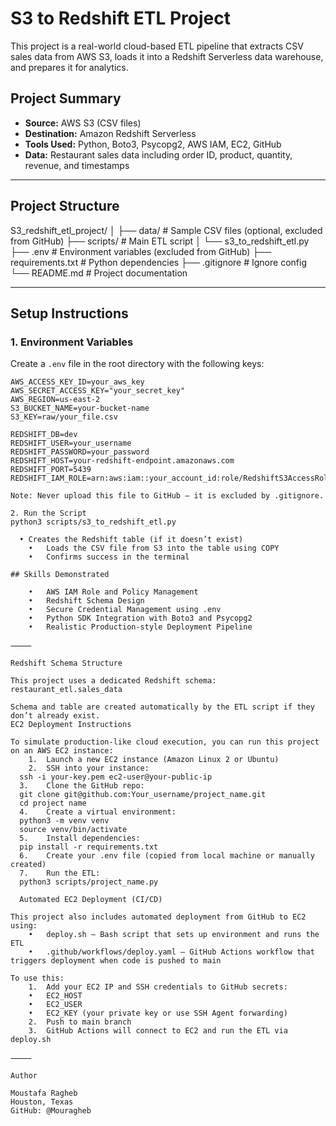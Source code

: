 # S3 to Redshift ETL Project

This project is a real-world cloud-based ETL pipeline that extracts CSV sales data from AWS S3, loads it into a Redshift Serverless data warehouse, and prepares it for analytics.

## Project Summary

- **Source:** AWS S3 (CSV files)
- **Destination:** Amazon Redshift Serverless
- **Tools Used:** Python, Boto3, Psycopg2, AWS IAM, EC2, GitHub
- **Data:** Restaurant sales data including order ID, product, quantity, revenue, and timestamps

---

## Project Structure
S3_redshift_etl_project/
│
├── data/                  # Sample CSV files (optional, excluded from GitHub)
├── scripts/               # Main ETL script
│   └── s3_to_redshift_etl.py
├── .env                   # Environment variables (excluded from GitHub)
├── requirements.txt       # Python dependencies
├── .gitignore             # Ignore config
└── README.md              # Project documentation

---

## Setup Instructions

### 1. Environment Variables

Create a `.env` file in the root directory with the following keys:

```env
AWS_ACCESS_KEY_ID=your_aws_key
AWS_SECRET_ACCESS_KEY="your_secret_key"
AWS_REGION=us-east-2
S3_BUCKET_NAME=your-bucket-name
S3_KEY=raw/your_file.csv

REDSHIFT_DB=dev
REDSHIFT_USER=your_username
REDSHIFT_PASSWORD=your_password
REDSHIFT_HOST=your-redshift-endpoint.amazonaws.com
REDSHIFT_PORT=5439
REDSHIFT_IAM_ROLE=arn:aws:iam::your_account_id:role/RedshiftS3AccessRole

Note: Never upload this file to GitHub — it is excluded by .gitignore.

2. Run the Script
python3 scripts/s3_to_redshift_etl.py

  •	Creates the Redshift table (if it doesn’t exist)
	•	Loads the CSV file from S3 into the table using COPY
	•	Confirms success in the terminal

## Skills Demonstrated

	•	AWS IAM Role and Policy Management
	•	Redshift Schema Design
	•	Secure Credential Management using .env
	•	Python SDK Integration with Boto3 and Psycopg2
	•	Realistic Production-style Deployment Pipeline

⸻

Redshift Schema Structure

This project uses a dedicated Redshift schema:
restaurant_etl.sales_data

Schema and table are created automatically by the ETL script if they don’t already exist.
EC2 Deployment Instructions

To simulate production-like cloud execution, you can run this project on an AWS EC2 instance:
	1.	Launch a new EC2 instance (Amazon Linux 2 or Ubuntu)
	2.	SSH into your instance:
  ssh -i your-key.pem ec2-user@your-public-ip
  3.	Clone the GitHub repo:
  git clone git@github.com:Your_username/project_name.git
  cd project name
  4.	Create a virtual environment:
  python3 -m venv venv
  source venv/bin/activate
  5.	Install dependencies:
  pip install -r requirements.txt
  6.	Create your .env file (copied from local machine or manually created)
  7.	Run the ETL:
  python3 scripts/project_name.py

  Automated EC2 Deployment (CI/CD)

This project also includes automated deployment from GitHub to EC2 using:
	•	deploy.sh – Bash script that sets up environment and runs the ETL
	•	.github/workflows/deploy.yaml – GitHub Actions workflow that triggers deployment when code is pushed to main

To use this:
	1.	Add your EC2 IP and SSH credentials to GitHub secrets:
	•	EC2_HOST
	•	EC2_USER
	•	EC2_KEY (your private key or use SSH Agent forwarding)
	2.	Push to main branch
	3.	GitHub Actions will connect to EC2 and run the ETL via deploy.sh

⸻

Author

Moustafa Ragheb
Houston, Texas
GitHub: @Mouragheb


